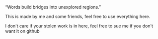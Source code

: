 “Words build bridges into unexplored regions.”

This is made by me and some friends, feel free to use everything here.

I don't care if your stolen work is in here, feel free to sue me if you don't want it on github


